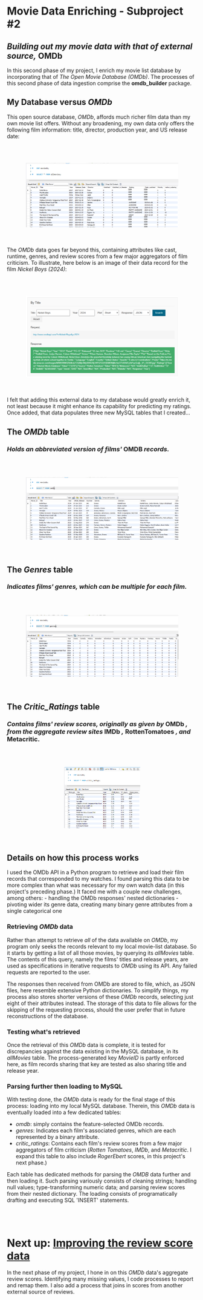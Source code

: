 # Movie Data Enriching - Subproject #2
## *Building out my movie data with that of external source,* OMDb

In this second phase of my project, I enrich my movie list database by incorporating that of *The Open Movie Database (OMDb)*. The processes of this second phase of data ingestion comprise the **omdb_builder** package.

## My Database versus *OMDb*

This open source database, *OMDb*, affords much richer film data than my own movie list offers. Without any broadening, my own data only offers the following film information: title, director, production year, and US release date:

<br></br>
<center><img src="../Presentation/pics for quick overview/2 - allmovies table.png" width="80%" height="20%"/> </center>
<br></br>

The *OMDb* data goes far beyond this, containing attributes like cast, runtime, genres, and review scores from a few major aggregators of film criticism. To illustrate, here below is an image of their data record for the film *Nickel Boys (2024)*:

<br></br>
<center><img src="../Presentation/pics for quick overview/omdb - nickel boys.png" width="80%" height="20%"/> </center>
<br></br>

I felt that adding this external data to my database would greatly enrich it, not least because it might enhance its capability for predicting my ratings. Once added, that data populates three new MySQL tables that I created...

<!-- <br></br> -->

## The *OMDb* table
### *Holds an abbreviated version of films'* OMDB *records.*

<br></br>
<center><img src="../Presentation/pics for quick overview/2 - omdb table.png" width="80%" height="20%"/> </center>
<br></br>


## The *Genres* table
### *Indicates films' genres, which can be multiple for each film.*

<br></br>
<center><img src="../Presentation/pics for quick overview/2 - genres table.png" width="80%" height="20%"/> </center>
<br></br>


## The *Critic_Ratings* table
### *Contains films' review scores, originally as given by* OMDb *, from the aggregate review sites* IMDb *,* RottenTomatoes *, and* Metacritic.

<br></br>
<center><img src="../Presentation/pics for quick overview/2 - critic_ratings table.png" width="40%" height="20%"/> </center>
<br></br>


## Details on how this process works

I used the OMDb API in a Python program to retrieve and load their film records that corresponded to my watches. I found parsing this data to be more complex than what was necessary for my own watch data (in this project's preceding phase.) It faced me with a couple new challenges, among others:
    - handling the OMDb responses' nested dictionaries
    - pivoting wider its genre data, creating many binary genre attributes from a single categorical one


### Retrieving *OMDb* data

Rather than attempt to retrieve *all* of the data available on *OMDb*, my program only seeks the records relevant to my local movie-list database. So it starts by getting a list of all those movies, by querying its *allMovies* table. The contents of this query, namely the films' titles and release years, are used as specifications in iterative requests to *OMDb* using its API. Any failed requests are reported to the user.

The responses then received from OMDb are stored to file, which, as JSON files, here resemble extensive Python dictionaries. To simplify things, my process also stores shorter versions of these *OMDb* records, selecting just eight of their attributes instead. The storage of this data to file allows for the skipping of the requesting process, should the user prefer that in future reconstructions of the database.

### Testing what's retrieved

Once the retrieval of this *OMDb* data is complete, it is tested for discrepancies against the data existing in the MySQL database, in its *allMovies* table. The process-generated key *MovieID* is partly enforced here, as film records sharing that key are tested as also sharing title and release year.

### Parsing further then loading to MySQL

With testing done, the *OMDb* data is ready for the final stage of this process: loading into my local MySQL database. Therein, this *OMDb* data is eventually loaded into a few dedicated tables: 
- *omdb*: simply contains the feature-selected OMDb records.
- *genres*: Indicates each film's associated genres, which are each represented by a binary attribute.
- *critic_ratings*: Contains each film's review scores from a few major aggregators of film criticism (*Rotten Tomatoes*, *IMDb*, and *Metacritic*. I expand this table to also include *RogerEbert* scores, in this project's next phase.)

Each table has dedicated methods for parsing the *OMDB* data further and then loading it. Such parsing variously consists of cleaning strings; handling null values; type-transforming numeric data; and parsing review scores from their nested dictionary. The loading consists of programatically drafting and executing SQL 'INSERT' statements.

<br></br>
# Next up:  [Improving the review score data](../critic_ratings/RatingsTableMender/README_ratings_mender.md)

In the next phase of my project, I hone in on this *OMDb* data's aggregate review scores. Identifying many missing values, I code processes to report and remap them. I also add a process that joins in scores from another external source of reviews.

